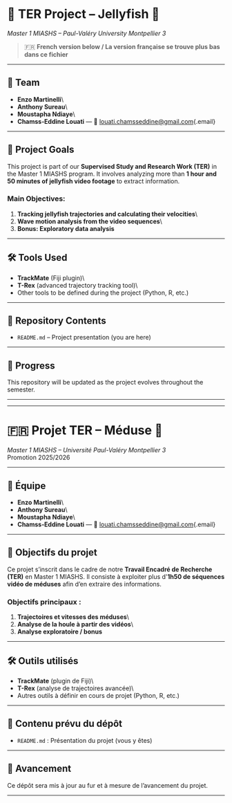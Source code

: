 # 🧠 TER Project – Jellyfish 🪼

*Master 1 MIASHS – Paul-Valéry University Montpellier 3*

> 🇫🇷 **French version below / La version française se trouve plus bas dans ce fichier**

------------------------------------------------------------------------

## 👥 Team

-   **Enzo Martinelli**\
-   **Anthony Sureau**\
-   **Moustapha Ndiaye**\
-   **Chamss‑Eddine Louati** — 📧 [louati.chamsseddine\@gmail.com](mailto:louati.chamsseddine@gmail.com){.email}

------------------------------------------------------------------------

## 🎯 Project Goals

This project is part of our **Supervised Study and Research Work (TER)** in the Master 1 MIASHS program. It involves analyzing more than **1 hour and 50 minutes of jellyfish video footage** to extract information.

### Main Objectives:

1.  **Tracking jellyfish trajectories and calculating their velocities**\
2.  **Wave motion analysis from the video sequences**\
3.  **Bonus: Exploratory data analysis**

------------------------------------------------------------------------

## 🛠️ Tools Used

-   **TrackMate** (Fiji plugin)\
-   **T-Rex** (advanced trajectory tracking tool)\
-   Other tools to be defined during the project (Python, R, etc.)

------------------------------------------------------------------------

## 📁 Repository Contents

-   `README.md` – Project presentation (you are here)

------------------------------------------------------------------------

## 📅 Progress

This repository will be updated as the project evolves throughout the semester.

------------------------------------------------------------------------

------------------------------------------------------------------------

# 🇫🇷 Projet TER – Méduse 🪼

*Master 1 MIASHS – Université Paul-Valéry Montpellier 3*\
Promotion 2025/2026

------------------------------------------------------------------------

## 👥 Équipe

-   **Enzo Martinelli**\
-   **Anthony Sureau**\
-   **Moustapha Ndiaye**\
-   **Chamss‑Eddine Louati** — 📧 [louati.chamsseddine\@gmail.com](mailto:louati.chamsseddine@gmail.com){.email}

------------------------------------------------------------------------

## 🎯 Objectifs du projet

Ce projet s’inscrit dans le cadre de notre **Travail Encadré de Recherche (TER)** en Master 1 MIASHS. Il consiste à exploiter plus d'**1h50 de séquences vidéo de méduses** afin d’en extraire des informations.

### Objectifs principaux :

1.  **Trajectoires et vitesses des méduses**\
2.  **Analyse de la houle à partir des vidéos**\
3.  **Analyse exploratoire / bonus**

------------------------------------------------------------------------

## 🛠️ Outils utilisés

-   **TrackMate** (plugin de Fiji)\
-   **T-Rex** (analyse de trajectoires avancée)\
-   Autres outils à définir en cours de projet (Python, R, etc.)

------------------------------------------------------------------------

## 📁 Contenu prévu du dépôt

-   `README.md` : Présentation du projet (vous y êtes)

------------------------------------------------------------------------

## 📅 Avancement

Ce dépôt sera mis à jour au fur et à mesure de l’avancement du projet.

------------------------------------------------------------------------
